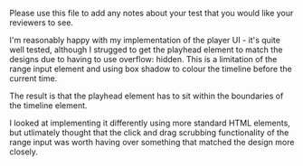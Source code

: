 Please use this file to add any notes about your test that you would like your reviewers to see.

I'm reasonably happy with my implementation of the player UI - it's quite well tested, although I strugged to get the playhead element to match the designs due to having to use overflow: hidden. This is a limitation of the range input element and using box shadow to colour the timeline before the current time.

The result is that the playhead element has to sit within the boundaries of the timeline element.

I looked at implementing it differently using more standard HTML elements, but utlimately thought that the click and drag scrubbing functionality of the range input was worth having over something that matched the design more closely.

